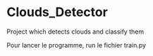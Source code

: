# Clouds_Detector
Project which detects clouds and classify them 

Pour lancer le programme, run le fichier train.py
